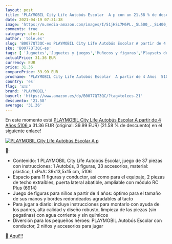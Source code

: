 ```yaml
---
layout: post
title: 'PLAYMOBIL City Life Autobús Escolar  A p con un 21.58 % de descuento'
date: 2021-04-19 07:31:38
image: 'https://m.media-amazon.com/images/I/51jHSL7M6PL._SL500_._SL400_.jpg'
comments: true
category: ofertas
author: 'tole.es'
slug: 'B0077QT3QC-es PLAYMOBIL City Life Autobús Escolar A partir de 4 Años 5106'
sku: 'B0077QT3QC-es'
tags: [ 'Juguetes','Juguetes y juegos','Muñecos y figuras','Playsets de figuras de juguete para niños','playmobil', ]
actualPrice: 31.36 EUR
currency: EUR
price: 31.36
comparePrice: 39.99 EUR
prodname: 'PLAYMOBIL City Life Autobús Escolar  A partir de 4 Años  5106 '
country: 'es'
flag: '🇪🇸'
brand: 'PLAYMOBIL'
buyurl: 'https://www.amazon.es/dp/B0077QT3QC/?tag=tolees-21'
descuento: '21.58'
average: '31.36'
---
```


En este momento está [PLAYMOBIL City Life Autobús Escolar  A partir de 4 Años  5106 ](https://www.amazon.es/dp/B0077QT3QC/?tag=tolees-21) a 31.36 EUR (original: 39.99 EUR) (21.58 %  de descuento) en el siguiente enlace!

[![PLAYMOBIL City Life Autobús Escolar  A p](https://m.media-amazon.com/images/I/51jHSL7M6PL._SL500_._SL400_.jpg)](https://www.amazon.es/dp/B0077QT3QC/?tag=tolees-21)

🔎:

- Contenido: 1 PLAYMOBIL City Life Autobús Escolar, juego de 37 piezas con instrucciones: 1 Autobús, 3 figuras, 33 accesorios, material: plástico, LxPxA: 39x13,5x15 cm, 5106
- Espacio para 11 figuras y conductor, así como para el equipaje, 2 piezas de techo extraíbles, puerta lateral abatible, ampliable con módulo RC Plus (6914)
- Juego de figuras para niños a partir de 4 años: óptimo para el tamaño de sus manos y bordes redondeados agradables al tacto
- Para jugar a diario: incluye instrucciones para montarlo con ayuda de los padres, alta calidad y diseño robusto, limpieza de las piezas (sin pegatinas) con agua corriente y sin químicos
- Diversión para los pequeños héroes: PLAYMOBIL Autobús Escolar con conductor, 2 niños y accesorios para jugar

[🛒 Aquí!!!](https://www.amazon.es/dp/B0077QT3QC/?tag=tolees-21)
